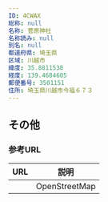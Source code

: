 ```yaml
---
ID: 4CWAX
総称: null
名称: 菅原神社
名称読み: null
別名: null
都道府県: 埼玉県
区域: 川越市
緯度: 35.8811538
経度: 139.4684605
郵便番号: 3501151
住所: 埼玉県川越市今福６７３
---
```


## その他

### 参考URL

| URL | 説明          |
| --- | ------------- |
|     | OpenStreetMap |
